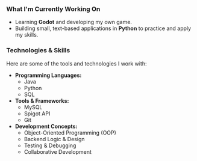 ### What I'm Currently Working On

* Learning **Godot** and developing my own game.
* Building small, text-based applications in **Python** to practice and apply my skills.

### Technologies & Skills

Here are some of the tools and technologies I work with:

* **Programming Languages:**
    * Java
    * Python
    * SQL
* **Tools & Frameworks:**
    * MySQL
    * Spigot API
    * Git
* **Development Concepts:**
    * Object-Oriented Programming (OOP)
    * Backend Logic & Design
    * Testing & Debugging
    * Collaborative Development
